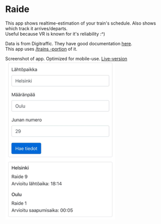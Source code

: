 <h1>Raide</h1>
<p>
This app shows realtime-estimation of your train's schedule. Also shows which track it arrives/departs. <br>
Useful because VR is known for it's reliability :^)
</p>
<p>
Data is from Digitraffic. They have good documentation <a target="_blank" rel="noopener noreferrer" href="https://rata.digitraffic.fi/">here</a>.<br>
This app uses <a target="_blank" rel="noopener noreferrer" href="https://rata.digitraffic.fi/#junien-tiedot-trains">/trains -portion</a> of it.<br>
</p>
<p>
Screenshot of app. Optimized for mobile-use. <a target="_blank" rel="noopener noreferrer" href="http://napuu.xyz/raide">Live-version</a><br>
<img src="/screenshot_raide.png" width=350></img>
</p>

